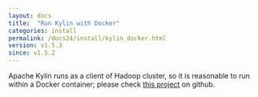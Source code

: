 ```yaml
---
layout: docs
title:  "Run Kylin with Docker"
categories: install
permalink: /docs24/install/kylin_docker.html
version: v1.5.3
since: v1.5.2
---
```


Apache Kylin runs as a client of Hadoop cluster, so it is reasonable to run within a Docker container; please check [this project](https://github.com/Kyligence/kylin-docker/) on github.
